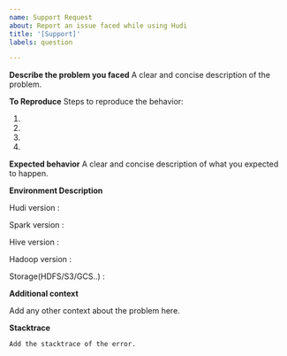 ```yaml
---
name: Support Request
about: Report an issue faced while using Hudi
title: '[Support]'
labels: question

---
```


**Describe the problem you faced**
A clear and concise description of the problem.

**To Reproduce**
Steps to reproduce the behavior:

1.
2.
3.
4.

**Expected behavior**
A clear and concise description of what you expected to happen.

**Environment Description**

Hudi version :

Spark version :

Hive version :

Hadoop version :

Storage(HDFS/S3/GCS..) :


**Additional context**

Add any other context about the problem here.

**Stacktrace**

```Add the stacktrace of the error.```
